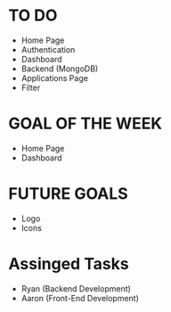 # TO DO
- Home Page
- Authentication
- Dashboard
- Backend (MongoDB)
- Applications Page
- Filter

# GOAL OF THE WEEK
- Home Page
- Dashboard

# FUTURE GOALS
- Logo
- Icons

# Assinged Tasks
- Ryan (Backend Development)
- Aaron (Front-End Development)
